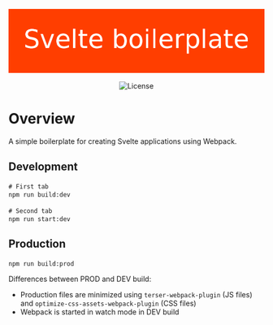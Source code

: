 <p align="center">
	<img src="static/logo.png" alt="Svelte boilerplate">
</p>

<p align="center">
	<img src="https://img.shields.io/github/license/mmilanovic4/svelte-boilerplate" alt="License">
</p>

# Overview

A simple boilerplate for creating Svelte applications using Webpack.

## Development

```
# First tab
npm run build:dev

# Second tab
npm run start:dev
```

## Production

```
npm run build:prod
```

Differences between PROD and DEV build:
-  Production files are minimized using `terser-webpack-plugin` (JS files) and `optimize-css-assets-webpack-plugin` (CSS files)
- Webpack is started in watch mode in DEV build
